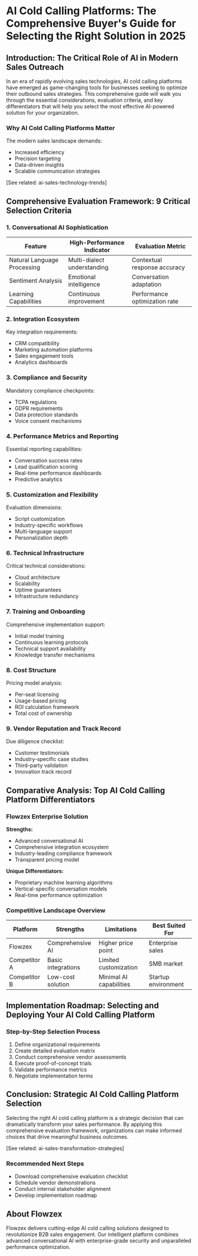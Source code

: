 # AI Cold Calling Platforms: The Comprehensive Buyer's Guide for Selecting the Right Solution in 2025

<!-- meta: Discover how to choose the perfect AI cold calling platform for your business with our expert-curated guide to evaluating top solutions and maximizing sales performance. -->

## Introduction: The Critical Role of AI in Modern Sales Outreach

In an era of rapidly evolving sales technologies, AI cold calling platforms have emerged as game-changing tools for businesses seeking to optimize their outbound sales strategies. This comprehensive guide will walk you through the essential considerations, evaluation criteria, and key differentiators that will help you select the most effective AI-powered solution for your organization.

### Why AI Cold Calling Platforms Matter

The modern sales landscape demands:
- Increased efficiency
- Precision targeting
- Data-driven insights
- Scalable communication strategies

[See related: ai-sales-technology-trends]

## Comprehensive Evaluation Framework: 9 Critical Selection Criteria

### 1. Conversational AI Sophistication

| Feature | High-Performance Indicator | Evaluation Metric |
|---------|---------------------------|------------------|
| Natural Language Processing | Multi-dialect understanding | Contextual response accuracy |
| Sentiment Analysis | Emotional intelligence | Conversation adaptation |
| Learning Capabilities | Continuous improvement | Performance optimization rate |

### 2. Integration Ecosystem

Key integration requirements:
- CRM compatibility
- Marketing automation platforms
- Sales engagement tools
- Analytics dashboards

### 3. Compliance and Security

Mandatory compliance checkpoints:
- TCPA regulations
- GDPR requirements
- Data protection standards
- Voice consent mechanisms

### 4. Performance Metrics and Reporting

Essential reporting capabilities:
- Conversation success rates
- Lead qualification scoring
- Real-time performance dashboards
- Predictive analytics

### 5. Customization and Flexibility

Evaluation dimensions:
- Script customization
- Industry-specific workflows
- Multi-language support
- Personalization depth

### 6. Technical Infrastructure

Critical technical considerations:
- Cloud architecture
- Scalability
- Uptime guarantees
- Infrastructure redundancy

### 7. Training and Onboarding

Comprehensive implementation support:
- Initial model training
- Continuous learning protocols
- Technical support availability
- Knowledge transfer mechanisms

### 8. Cost Structure

Pricing model analysis:
- Per-seat licensing
- Usage-based pricing
- ROI calculation framework
- Total cost of ownership

### 9. Vendor Reputation and Track Record

Due diligence checklist:
- Customer testimonials
- Industry-specific case studies
- Third-party validation
- Innovation track record

## Comparative Analysis: Top AI Cold Calling Platform Differentiators

### Flowzex Enterprise Solution

**Strengths:**
- Advanced conversational AI
- Comprehensive integration ecosystem
- Industry-leading compliance framework
- Transparent pricing model

**Unique Differentiators:**
- Proprietary machine learning algorithms
- Vertical-specific conversation models
- Real-time performance optimization

### Competitive Landscape Overview

| Platform | Strengths | Limitations | Best Suited For |
|----------|-----------|-------------|----------------|
| Flowzex | Comprehensive AI | Higher price point | Enterprise sales |
| Competitor A | Basic integrations | Limited customization | SMB market |
| Competitor B | Low-cost solution | Minimal AI capabilities | Startup environment |

## Implementation Roadmap: Selecting and Deploying Your AI Cold Calling Platform

### Step-by-Step Selection Process

1. Define organizational requirements
2. Create detailed evaluation matrix
3. Conduct comprehensive vendor assessments
4. Execute proof-of-concept trials
5. Validate performance metrics
6. Negotiate implementation terms

## Conclusion: Strategic AI Cold Calling Platform Selection

Selecting the right AI cold calling platform is a strategic decision that can dramatically transform your sales performance. By applying this comprehensive evaluation framework, organizations can make informed choices that drive meaningful business outcomes.

[See related: ai-sales-transformation-strategies]

### Recommended Next Steps

- Download comprehensive evaluation checklist
- Schedule vendor demonstrations
- Conduct internal stakeholder alignment
- Develop implementation roadmap

## About Flowzex

Flowzex delivers cutting-edge AI cold calling solutions designed to revolutionize B2B sales engagement. Our intelligent platform combines advanced conversational AI with enterprise-grade security and unparalleled performance optimization.